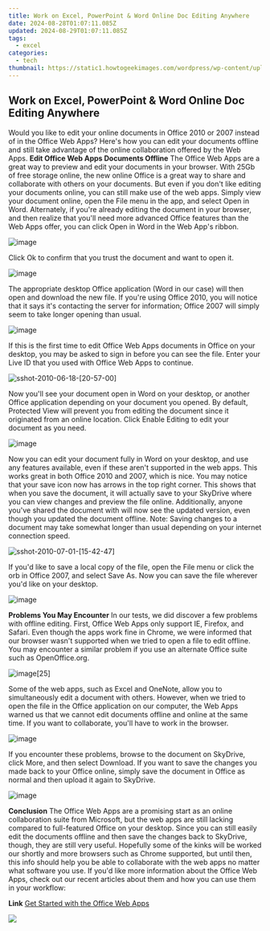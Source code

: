 ```yaml
---
title: Work on Excel, PowerPoint & Word Online Doc Editing Anywhere
date: 2024-08-28T01:07:11.085Z
updated: 2024-08-29T01:07:11.085Z
tags:
  - excel
categories:
  - tech
thumbnail: https://static1.howtogeekimages.com/wordpress/wp-content/uploads/2010/07/sshot20100618205523.png
---
```


## Work on Excel, PowerPoint & Word Online Doc Editing Anywhere

Would you like to edit your online documents in Office 2010 or 2007 instead of in the Office Web Apps? Here's how you can edit your documents offline and still take advantage of the online collaboration offered by the Web Apps. **Edit Office Web Apps Documents Offline** The Office Web Apps are a great way to preview and edit your documents in your browser. With 25Gb of free storage online, the new online Office is a great way to share and collaborate with others on your documents. But even if you don't like editing your documents online, you can still make use of the web apps. Simply view your document online, open the File menu in the app, and select Open in Word. Alternately, if you're already editing the document in your browser, and then realize that you'll need more advanced Office features than the Web Apps offer, you can click Open in Word in the Web App's ribbon. 

![image](https://static1.howtogeekimages.com/wordpress/wp-content/uploads/2010/07/image.png) 

 Click Ok to confirm that you trust the document and want to open it. 

![image](https://static1.howtogeekimages.com/wordpress/wp-content/uploads/2010/07/image1.png) 

 The appropriate desktop Office application (Word in our case) will then open and download the new file. If you're using Office 2010, you will notice that it says it's contacting the server for information; Office 2007 will simply seem to take longer opening than usual. 

![image](https://static1.howtogeekimages.com/wordpress/wp-content/uploads/2010/07/image2.png) 

 If this is the first time to edit Office Web Apps documents in Office on your desktop, you may be asked to sign in before you can see the file. Enter your Live ID that you used with Office Web Apps to continue. 

![sshot-2010-06-18-[20-57-00]](https://static1.howtogeekimages.com/wordpress/wp-content/uploads/2010/07/sshot20100618205700.png) 

 Now you'll see your document open in Word on your desktop, or another Office application depending on your document you opened. By default, Protected View will prevent you from editing the document since it originated from an online location. Click Enable Editing to edit your document as you need. 

![image](https://static1.howtogeekimages.com/wordpress/wp-content/uploads/2010/07/image3.png) 

 Now you can edit your document fully in Word on your desktop, and use any features available, even if these aren't supported in the web apps. This works great in both Office 2010 and 2007, which is nice. You may notice that your save icon now has arrows in the top right corner. This shows that when you save the document, it will actually save to your SkyDrive where you can view changes and preview the file online. Additionally, anyone you've shared the document with will now see the updated version, even though you updated the document offline. Note: Saving changes to a document may take somewhat longer than usual depending on your internet connection speed. 

![sshot-2010-07-01-[15-42-47]](https://static1.howtogeekimages.com/wordpress/wp-content/uploads/2010/07/sshot20100701154247.png) 

 If you'd like to save a local copy of the file, open the File menu or click the orb in Office 2007, and select Save As. Now you can save the file wherever you'd like on your desktop. 

![image](https://static1.howtogeekimages.com/wordpress/wp-content/uploads/2010/07/image4.png) 

**Problems You May Encounter** In our tests, we did discover a few problems with offline editing. First, Office Web Apps only support IE, Firefox, and Safari. Even though the apps work fine in Chrome, we were informed that our browser wasn't supported when we tried to open a file to edit offline. You may encounter a similar problem if you use an alternate Office suite such as OpenOffice.org. 

![image[25]](https://static1.howtogeekimages.com/wordpress/wp-content/uploads/2010/07/image25.png) 

 Some of the web apps, such as Excel and OneNote, allow you to simultaneously edit a document with others. However, when we tried to open the file in the Office application on our computer, the Web Apps warned us that we cannot edit documents offline and online at the same time. If you want to collaborate, you'll have to work in the browser. 

![image](https://static1.howtogeekimages.com/wordpress/wp-content/uploads/2010/07/image5.png) 

 If you encounter these problems, browse to the document on SkyDrive, click More, and then select Download. If you want to save the changes you made back to your Office online, simply save the document in Office as normal and then upload it again to SkyDrive. 

![image](https://static1.howtogeekimages.com/wordpress/wp-content/uploads/2010/07/image6.png) 

**Conclusion** The Office Web Apps are a promising start as an online collaboration suite from Microsoft, but the web apps are still lacking compared to full-featured Office on your desktop. Since you can still easily edit the documents offline and then save the changes back to SkyDrive, though, they are still very useful. Hopefully some of the kinks will be worked our shortly and more browsers such as Chrome supported, but until then, this info should help you be able to collaborate with the web apps no matter what software you use. If you'd like more information about the Office Web Apps, check out our recent articles about them and how you can use them in your workflow: 

**Link** [Get Started with the Office Web Apps](http://office.live.com/)

<ins class="adsbygoogle"
     style="display:block"
     data-ad-format="autorelaxed"
     data-ad-client="ca-pub-7571918770474297"
     data-ad-slot="1223367746"></ins>



<ins class="adsbygoogle"
     style="display:block"
     data-ad-client="ca-pub-7571918770474297"
     data-ad-slot="8358498916"
     data-ad-format="auto"
     data-full-width-responsive="true"></ins>



<!-- affiliate ads begin -->
<a href="https://store.movavi.com/affiliate.php?ACCOUNT=MOVAVI&AFFILIATE=108875&PATH=https%3A%2F%2Fwww.movavi.com%3FAFFILIATE%3D108875%26RESOURCE%3DMovavi%2BVideo%2BConverter%2BBox"><img src="https://mcusercontent.com/0885a03ded3d480dca9287f12/images/8020c1dc-518e-3bdf-6e7b-e6d1bdf1597b.jpg" border="0"></a>
<!-- affiliate ads end -->